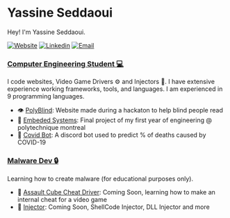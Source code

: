<h1 class="neon">Yassine Seddaoui</h1>


Hey! I'm Yassine Seddaoui.

 [![Website](https://img.shields.io/badge/Website-3776AB?style=for-the-badge)](https://yassine-seddaoui-portfolio.netlify.app/)
 [![Linkedin](https://img.shields.io/badge/LinkedIn-0077B5?style=for-the-badge&logo=linkedin&logoColor=white)](https://www.linkedin.com/in/yassine-seddaoui-a91110162/)
 [![Email](https://img.shields.io/badge/Email-8B89CC?style=for-the-badge&logo=protonmail&logoColor=white)](mailto:yassineseddaoui@gmail.com)

<h3><b><u>Computer Engineering Student 💻</u></b></h3>

I code websites, Video Game Drivers ⚙ and Injectors 💉. I have extensive experience working frameworks, tools, and languages. I am experienced in 9 programming languages. 

- 👁️ [PolyBlind](https://github.com/yassine128/PolyBlind): Website made during a hackaton to help blind people read
- 🤖 [Embeded Systems](https://github.com/Projet-Integrateur-145146): Final project of my first year of engineering @ polytechnique montreal
- 👾 [Covid Bot](https://github.com/yassine128/Covid-19-Bot): A discord bot used to predict % of deaths caused by COVID-19

<h3><b><u>Malware Dev 🔒</u></b></h3>

Learning how to create malware (for educational purposes only).
- 🔫 [Assault Cube Cheat Driver](#): Coming Soon, learning how to make an internal cheat for a video game
- 💉 [Injector](#): Coming Soon, ShellCode Injector, DLL Injector and more

</details>
